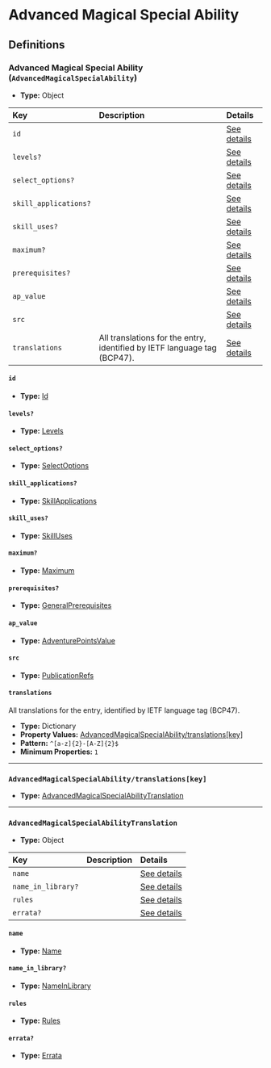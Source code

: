 # Advanced Magical Special Ability

## Definitions

### <a name="AdvancedMagicalSpecialAbility"></a> Advanced Magical Special Ability (`AdvancedMagicalSpecialAbility`)

- **Type:** Object

Key | Description | Details
:-- | :-- | :--
`id` |  | <a href="#AdvancedMagicalSpecialAbility/id">See details</a>
`levels?` |  | <a href="#AdvancedMagicalSpecialAbility/levels">See details</a>
`select_options?` |  | <a href="#AdvancedMagicalSpecialAbility/select_options">See details</a>
`skill_applications?` |  | <a href="#AdvancedMagicalSpecialAbility/skill_applications">See details</a>
`skill_uses?` |  | <a href="#AdvancedMagicalSpecialAbility/skill_uses">See details</a>
`maximum?` |  | <a href="#AdvancedMagicalSpecialAbility/maximum">See details</a>
`prerequisites?` |  | <a href="#AdvancedMagicalSpecialAbility/prerequisites">See details</a>
`ap_value` |  | <a href="#AdvancedMagicalSpecialAbility/ap_value">See details</a>
`src` |  | <a href="#AdvancedMagicalSpecialAbility/src">See details</a>
`translations` | All translations for the entry, identified by IETF language tag (BCP47). | <a href="#AdvancedMagicalSpecialAbility/translations">See details</a>

#### <a name="AdvancedMagicalSpecialAbility/id"></a> `id`

- **Type:** <a href="../_Activatable.md#Id">Id</a>

#### <a name="AdvancedMagicalSpecialAbility/levels"></a> `levels?`

- **Type:** <a href="../_Activatable.md#Levels">Levels</a>

#### <a name="AdvancedMagicalSpecialAbility/select_options"></a> `select_options?`

- **Type:** <a href="../_Activatable.md#SelectOptions">SelectOptions</a>

#### <a name="AdvancedMagicalSpecialAbility/skill_applications"></a> `skill_applications?`

- **Type:** <a href="../_Activatable.md#SkillApplications">SkillApplications</a>

#### <a name="AdvancedMagicalSpecialAbility/skill_uses"></a> `skill_uses?`

- **Type:** <a href="../_Activatable.md#SkillUses">SkillUses</a>

#### <a name="AdvancedMagicalSpecialAbility/maximum"></a> `maximum?`

- **Type:** <a href="../_Activatable.md#Maximum">Maximum</a>

#### <a name="AdvancedMagicalSpecialAbility/prerequisites"></a> `prerequisites?`

- **Type:** <a href="../_Prerequisite.md#GeneralPrerequisites">GeneralPrerequisites</a>

#### <a name="AdvancedMagicalSpecialAbility/ap_value"></a> `ap_value`

- **Type:** <a href="../_Activatable.md#AdventurePointsValue">AdventurePointsValue</a>

#### <a name="AdvancedMagicalSpecialAbility/src"></a> `src`

- **Type:** <a href="../source/_PublicationRef.md#PublicationRefs">PublicationRefs</a>

#### <a name="AdvancedMagicalSpecialAbility/translations"></a> `translations`

All translations for the entry, identified by IETF language tag (BCP47).

- **Type:** Dictionary
- **Property Values:** <a href="#AdvancedMagicalSpecialAbility/translations[key]">AdvancedMagicalSpecialAbility/translations[key]</a>
- **Pattern:** `^[a-z]{2}-[A-Z]{2}$`
- **Minimum Properties:** `1`

---

### <a name="AdvancedMagicalSpecialAbility/translations[key]"></a> `AdvancedMagicalSpecialAbility/translations[key]`

- **Type:** <a href="#AdvancedMagicalSpecialAbilityTranslation">AdvancedMagicalSpecialAbilityTranslation</a>

---

### <a name="AdvancedMagicalSpecialAbilityTranslation"></a> `AdvancedMagicalSpecialAbilityTranslation`

- **Type:** Object

Key | Description | Details
:-- | :-- | :--
`name` |  | <a href="#AdvancedMagicalSpecialAbilityTranslation/name">See details</a>
`name_in_library?` |  | <a href="#AdvancedMagicalSpecialAbilityTranslation/name_in_library">See details</a>
`rules` |  | <a href="#AdvancedMagicalSpecialAbilityTranslation/rules">See details</a>
`errata?` |  | <a href="#AdvancedMagicalSpecialAbilityTranslation/errata">See details</a>

#### <a name="AdvancedMagicalSpecialAbilityTranslation/name"></a> `name`

- **Type:** <a href="../_Activatable.md#Name">Name</a>

#### <a name="AdvancedMagicalSpecialAbilityTranslation/name_in_library"></a> `name_in_library?`

- **Type:** <a href="../_Activatable.md#NameInLibrary">NameInLibrary</a>

#### <a name="AdvancedMagicalSpecialAbilityTranslation/rules"></a> `rules`

- **Type:** <a href="../_Activatable.md#Rules">Rules</a>

#### <a name="AdvancedMagicalSpecialAbilityTranslation/errata"></a> `errata?`

- **Type:** <a href="../source/_Erratum.md#Errata">Errata</a>
